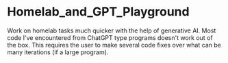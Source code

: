 # Homelab_and_GPT_Playground
Work on homelab tasks much quicker with the help of generative AI. Most code I've encountered from ChatGPT type programs doesn't work out of the box. This requires the user to make several code fixes over what can be many iterations (if a large program).

